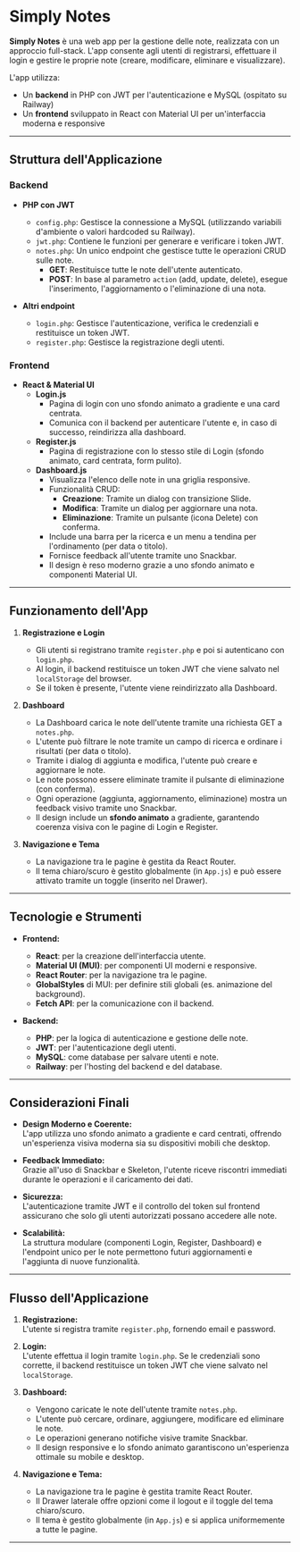 # Simply Notes

**Simply Notes** è una web app per la gestione delle note, realizzata con un approccio full-stack. L'app consente agli utenti di registrarsi, effettuare il login e gestire le proprie note (creare, modificare, eliminare e visualizzare).

L'app utilizza:
- Un **backend** in PHP con JWT per l'autenticazione e MySQL (ospitato su Railway)
- Un **frontend** sviluppato in React con Material UI per un'interfaccia moderna e responsive

---

## Struttura dell'Applicazione

### Backend

- **PHP con JWT**
  - `config.php`: Gestisce la connessione a MySQL (utilizzando variabili d'ambiente o valori hardcoded su Railway).
  - `jwt.php`: Contiene le funzioni per generare e verificare i token JWT.
  - `notes.php`: Un unico endpoint che gestisce tutte le operazioni CRUD sulle note.
    - **GET**: Restituisce tutte le note dell'utente autenticato.
    - **POST**: In base al parametro `action` (add, update, delete), esegue l'inserimento, l'aggiornamento o l'eliminazione di una nota.

- **Altri endpoint**
  - `login.php`: Gestisce l'autenticazione, verifica le credenziali e restituisce un token JWT.
  - `register.php`: Gestisce la registrazione degli utenti.

### Frontend

- **React & Material UI**
  - **Login.js**
    - Pagina di login con uno sfondo animato a gradiente e una card centrata.
    - Comunica con il backend per autenticare l'utente e, in caso di successo, reindirizza alla dashboard.
  - **Register.js**
    - Pagina di registrazione con lo stesso stile di Login (sfondo animato, card centrata, form pulito).
  - **Dashboard.js**
    - Visualizza l'elenco delle note in una griglia responsive.
    - Funzionalità CRUD:
      - **Creazione**: Tramite un dialog con transizione Slide.
      - **Modifica**: Tramite un dialog per aggiornare una nota.
      - **Eliminazione**: Tramite un pulsante (icona Delete) con conferma.
    - Include una barra per la ricerca e un menu a tendina per l'ordinamento (per data o titolo).
    - Fornisce feedback all'utente tramite uno Snackbar.
    - Il design è reso moderno grazie a uno sfondo animato e componenti Material UI.

---

## Funzionamento dell'App

1. **Registrazione e Login**
   - Gli utenti si registrano tramite `register.php` e poi si autenticano con `login.php`.
   - Al login, il backend restituisce un token JWT che viene salvato nel `localStorage` del browser.
   - Se il token è presente, l'utente viene reindirizzato alla Dashboard.

2. **Dashboard**
   - La Dashboard carica le note dell'utente tramite una richiesta GET a `notes.php`.
   - L'utente può filtrare le note tramite un campo di ricerca e ordinare i risultati (per data o titolo).
   - Tramite i dialog di aggiunta e modifica, l'utente può creare e aggiornare le note.
   - Le note possono essere eliminate tramite il pulsante di eliminazione (con conferma).
   - Ogni operazione (aggiunta, aggiornamento, eliminazione) mostra un feedback visivo tramite uno Snackbar.
   - Il design include un **sfondo animato** a gradiente, garantendo coerenza visiva con le pagine di Login e Register.

3. **Navigazione e Tema**
   - La navigazione tra le pagine è gestita da React Router.
   - Il tema chiaro/scuro è gestito globalmente (in `App.js`) e può essere attivato tramite un toggle (inserito nel Drawer).

---

## Tecnologie e Strumenti

- **Frontend:**
  - **React**: per la creazione dell'interfaccia utente.
  - **Material UI (MUI)**: per componenti UI moderni e responsive.
  - **React Router**: per la navigazione tra le pagine.
  - **GlobalStyles** di MUI: per definire stili globali (es. animazione del background).
  - **Fetch API**: per la comunicazione con il backend.

- **Backend:**
  - **PHP**: per la logica di autenticazione e gestione delle note.
  - **JWT**: per l'autenticazione degli utenti.
  - **MySQL**: come database per salvare utenti e note.
  - **Railway**: per l'hosting del backend e del database.

---

## Considerazioni Finali

- **Design Moderno e Coerente:**  
  L'app utilizza uno sfondo animato a gradiente e card centrati, offrendo un'esperienza visiva moderna sia su dispositivi mobili che desktop.
  
- **Feedback Immediato:**  
  Grazie all'uso di Snackbar e Skeleton, l'utente riceve riscontri immediati durante le operazioni e il caricamento dei dati.

- **Sicurezza:**  
  L'autenticazione tramite JWT e il controllo del token sul frontend assicurano che solo gli utenti autorizzati possano accedere alle note.

- **Scalabilità:**  
  La struttura modulare (componenti Login, Register, Dashboard) e l'endpoint unico per le note permettono futuri aggiornamenti e l'aggiunta di nuove funzionalità.

---

## Flusso dell'Applicazione

1. **Registrazione:**  
   L'utente si registra tramite `register.php`, fornendo email e password.

2. **Login:**  
   L'utente effettua il login tramite `login.php`. Se le credenziali sono corrette, il backend restituisce un token JWT che viene salvato nel `localStorage`.

3. **Dashboard:**  
   - Vengono caricate le note dell'utente tramite `notes.php`.
   - L'utente può cercare, ordinare, aggiungere, modificare ed eliminare le note.
   - Le operazioni generano notifiche visive tramite Snackbar.
   - Il design responsive e lo sfondo animato garantiscono un'esperienza ottimale su mobile e desktop.

4. **Navigazione e Tema:**  
   - La navigazione tra le pagine è gestita tramite React Router.
   - Il Drawer laterale offre opzioni come il logout e il toggle del tema chiaro/scuro.
   - Il tema è gestito globalmente (in `App.js`) e si applica uniformemente a tutte le pagine.

---